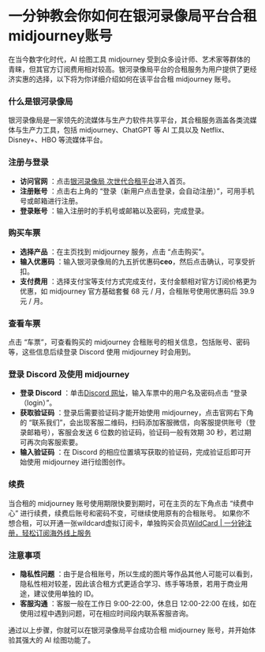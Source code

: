 # 一分钟教会你如何在银河录像局平台合租midjourney账号

在当今数字化时代，AI 绘图工具 midjourney 受到众多设计师、艺术家等群体的青睐，但其官方订阅费用相对较高。银河录像局平台的合租服务为用户提供了更经济实惠的选择，以下将为你详细介绍如何在该平台合租 midjourney 账号。

### 什么是银河录像局

银河录像局是一家领先的流媒体与生产力软件共享平台，其合租服务涵盖各类流媒体与生产力工具，包括 midjourney、ChatGPT 等 AI 工具以及 Netflix、Disney+、HBO 等流媒体平台。

### 注册与登录

- **访问官网** ：点击[银河录像局 次世代合租平台](https://nf.video/Y7SG6)进入首页。
- **注册账号** ：点击右上角的 “登录（新用户点击登录，会自动注册）”，可用手机号或邮箱进行注册。
- **登录账号** ：输入注册时的手机号或邮箱以及密码，完成登录。

### 购买车票

- **选择产品** ：在主页找到 midjourney 服务，点击 “点击购买”。
- **输入优惠码** ：输入银河录像局的九五折优惠码**ceo**，然后点击确认，可享受折扣。
- **支付费用** ：选择支付宝等支付方式完成支付，支付金额相对官方订阅价格更为优惠，如 midjourney 官方基础套餐 68 元 / 月，合租账号使用优惠码后 39.9 元 / 月。

### 查看车票

点击 “车票”，可查看购买的 midjourney 合租账号的相关信息，包括账号、密码等，这些信息后续登录 Discord 使用 midjourney 时会用到。

### 登录 Discord 及使用 midjourney

- **登录 Discord** ：单击[Discord 网址](https://discord.com/)，输入车票中的用户名及密码点击 “登录（login）”。
- **获取验证码** ：登录后需要验证码才能开始使用 midjourney，点击官网右下角的 “联系我们”，会出现客服二维码，扫码添加客服微信，向客服提供账号（登录邮箱号），客服会发送 6 位数的验证码，验证码一般有效期 30 秒，若过期可再次向客服索要。
- **输入验证码** ：在 Discord 的相应位置填写获取的验证码，完成验证后即可开始使用 midjourney 进行绘图创作。

### 续费

当合租的 midjourney 账号使用期限快要到期时，可在主页的左下角点击 “续费中心” 进行续费，续费后账号和密码不变，可继续使用原有的合租账号。
如果你不想合租，可以开通一张wildcard虚拟订阅卡，单独购买会员[WildCard | 一分钟注册，轻松订阅海外线上服务](https://bewildcard.com/i/CEO)

### 注意事项

- **隐私性问题** ：由于是合租账号，所以生成的图片等作品其他人可能可以看到，隐私性相对较差，因此该合租方式更适合学习、练手等场景，若用于商业用途，建议使用单独的 ID。
- **客服沟通** ：客服一般在工作日 9:00-22:00，休息日 12:00-22:00 在线，如在使用过程中遇到问题，可在相应时间段内联系客服咨询。

通过以上步骤，你就可以在银河录像局平台成功合租 midjourney 账号，并开始体验其强大的 AI 绘图功能了。
